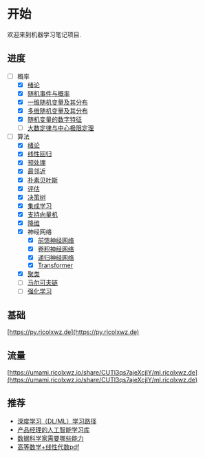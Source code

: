 # 开始

欢迎来到机器学习笔记项目.

## 进度

- [ ] 概率
    - [x] [绪论](/概率/绪论)
    - [x] [随机事件与概率](/概率/随机事件与概率)
    - [x] [一维随机变量及其分布](/概率/一维随机变量及其分布)
    - [x] [多维随机变量及其分布](/概率/多维随机变量及其分布)
    - [x] [随机变量的数字特征](/概率/随机变量的数字特征)
    - [ ] [大数定律与中心极限定理](/概率/大数定律与中心极限定理)
- [ ] 算法
    - [x] [绪论](/algorithm/绪论)
    - [x] [线性回归](/algorithm/线性回归)
    - [x] [预处理](/algorithm/预处理)
    - [x] [最邻近](/algorithm/最邻近)
    - [x] [朴素贝叶斯](/algorithm/朴素贝叶斯)
    - [x] [评估](/algorithm/评估)
    - [x] [决策树](/algorithm/决策树)
    - [x] [集成学习](/algorithm/集成学习)
    - [x] [支持向量机](/algorithm/支持向量机)
    - [x] [降维](/algorithm/降维)
    - [x] 神经网络
        - [x] [前馈神经网络](/algorithm/神经网络/前馈神经网络)
        - [x] [卷积神经网络](/algorithm/神经网络/卷积神经网络)
        - [x] [递归神经网络](/algorithm/神经网络/递归神经网络)
        - [x] [Transformer](/algorithm/神经网络/transformer)
    - [x] [聚类](/algorithm/聚类)
    - [ ] [马尔可夫链](/algorithm/马尔可夫链)
    - [ ] [强化学习](/algorithm/强化学习)

## 基础

[https://py.ricolxwz.de](https://py.ricolxwz.de)

## 流量

[https://umami.ricolxwz.io/share/CUTl3qs7ajeXcjIY/ml.ricolxwz.de](https://umami.ricolxwz.io/share/CUTl3qs7ajeXcjIY/ml.ricolxwz.de)

## 推荐

- [深度学习（DL/ML）学习路径](https://github.com/loveunk/machine-learning-deep-learning-notes/tree/master?tab=readme-ov-file)
- [产品经理的人工智能学习库](https://easyai.tech/)
- [数据科学家需要哪些能力](https://cn.linkedin.com/pulse/%E6%95%B0%E6%8D%AE%E7%A7%91%E5%AD%A6%E5%AE%B6%E9%9C%80%E8%A6%81%E5%93%AA%E4%BA%9B%E8%83%BD%E5%8A%9B-song-xue)
- [高等数学+线性代数pdf](https://drive.google.com/file/d/1uJUmy7Oq01kbhPDJRsWitrzaWtva4A9F/view?usp=sharing)

